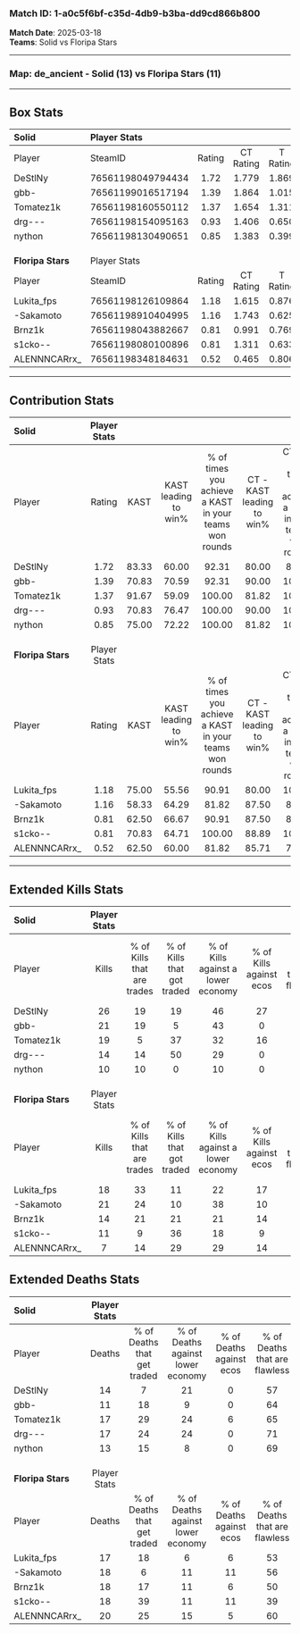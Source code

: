 ### Match ID: 1-a0c5f6bf-c35d-4db9-b3ba-dd9cd866b800  
**Match Date**: 2025-03-18  
**Teams**: Solid vs Floripa Stars  

---  

### **Map**: de_ancient - Solid (13) vs Floripa Stars (11)  
---  

## Box Stats  

| **Solid**         | Player Stats      |        |           |          |       |       |       |         |        |      |     |
| :- | :- | :-: | :-: | :-: | :-: | :-: | :-: | :-: | :-: | :-: | :-: |
| Player            | SteamID           | Rating | CT Rating | T Rating | KAST  |  ADR  | Kills | Assists | Deaths | K/D  | HS% |
| DeStlNy           | 76561198049794434 |  1.72  |   1.779   |  1.869   | 83.33 | 124.8 |  26   |    7    |   14   | 1.86 | 57  |
| gbb-              | 76561199016517194 |  1.39  |   1.864   |  1.015   | 70.83 | 87.3  |  21   |    6    |   11   | 1.91 | 47  |
| Tomatez1k         | 76561198160550112 |  1.37  |   1.654   |  1.311   | 91.67 | 92.6  |  19   |    9    |   17   | 1.12 | 52  |
| drg---            | 76561198154095163 |  0.93  |   1.406   |  0.650   | 70.83 | 62.8  |  14   |    6    |   17   | 0.82 | 57  |
| nython            | 76561198130490651 |  0.85  |   1.383   |  0.399   | 75.00 | 44.0  |  10   |    6    |   13   | 0.77 |  0  |
|                   |                   |        |           |          |       |       |       |         |        |      |     |
|                   |                   |        |           |          |       |       |       |         |        |      |     |
|                   |                   |        |           |          |       |       |       |         |        |      |     |
| **Floripa Stars** | Player Stats      |        |           |          |       |       |       |         |        |      |     |
| Player            | SteamID           | Rating | CT Rating | T Rating | KAST  |  ADR  | Kills | Assists | Deaths | K/D  | HS% |
| Lukita_fps        | 76561198126109864 |  1.18  |   1.615   |  0.876   | 75.00 | 83.2  |  18   |    8    |   17   | 1.06 | 72  |
| -Sakamoto         | 76561198910404995 |  1.16  |   1.743   |  0.625   | 58.33 | 91.5  |  21   |    6    |   18   | 1.17 | 52  |
| Brnz1k            | 76561198043882667 |  0.81  |   0.991   |  0.769   | 62.50 | 53.8  |  14   |    4    |   18   | 0.78 | 64  |
| s1cko--           | 76561198080100896 |  0.81  |   1.311   |  0.633   | 70.83 | 64.5  |  11   |    8    |   18   | 0.61 | 63  |
| ALENNNCARrx_      | 76561198348184631 |  0.52  |   0.465   |  0.806   | 62.50 | 54.1  |   7   |    5    |   20   | 0.35 | 28  |
---  

## Contribution Stats  

| **Solid**         | Player Stats |       |                      |                                                        |                           |                                                             |                          |                                                            |
| :- | :-: | :-: | :-: | :-: | :-: | :-: | :-: | :-: |
| Player            |    Rating    | KAST  | KAST leading to win% | % of times you achieve a KAST in your teams won rounds | CT - KAST leading to win% | CT - % of times you achieve a KAST in your teams won rounds | T - KAST leading to win% | T - % of times you achieve a KAST in your teams won rounds |
| DeStlNy           |     1.72     | 83.33 |        60.00         |                         92.31                          |           80.00           |                            88.89                            |          40.00           |                           100.00                           |
| gbb-              |     1.39     | 70.83 |        70.59         |                         92.31                          |           90.00           |                           100.00                            |          42.86           |                           75.00                            |
| Tomatez1k         |     1.37     | 91.67 |        59.09         |                         100.00                         |           81.82           |                           100.00                            |          36.36           |                           100.00                           |
| drg---            |     0.93     | 70.83 |        76.47         |                         100.00                         |           90.00           |                           100.00                            |          57.14           |                           100.00                           |
| nython            |     0.85     | 75.00 |        72.22         |                         100.00                         |           81.82           |                           100.00                            |          57.14           |                           100.00                           |
|                   |              |       |                      |                                                        |                           |                                                             |                          |                                                            |
|                   |              |       |                      |                                                        |                           |                                                             |                          |                                                            |
|                   |              |       |                      |                                                        |                           |                                                             |                          |                                                            |
| **Floripa Stars** | Player Stats |       |                      |                                                        |                           |                                                             |                          |                                                            |
| Player            |    Rating    | KAST  | KAST leading to win% | % of times you achieve a KAST in your teams won rounds | CT - KAST leading to win% | CT - % of times you achieve a KAST in your teams won rounds | T - KAST leading to win% | T - % of times you achieve a KAST in your teams won rounds |
| Lukita_fps        |     1.18     | 75.00 |        55.56         |                         90.91                          |           80.00           |                           100.00                            |          25.00           |                           66.67                            |
| -Sakamoto         |     1.16     | 58.33 |        64.29         |                         81.82                          |           87.50           |                            87.50                            |          33.33           |                           66.67                            |
| Brnz1k            |     0.81     | 62.50 |        66.67         |                         90.91                          |           87.50           |                            87.50                            |          42.86           |                           100.00                           |
| s1cko--           |     0.81     | 70.83 |        64.71         |                         100.00                         |           88.89           |                           100.00                            |          37.50           |                           100.00                           |
| ALENNNCARrx_      |     0.52     | 62.50 |        60.00         |                         81.82                          |           85.71           |                            75.00                            |          37.50           |                           100.00                           |
---  

## Extended Kills Stats  

| **Solid**         | Player Stats |                            |                            |                                    |                         |                              |                                 |                                       |                    |           |
| :- | :-: | :-: | :-: | :-: | :-: | :-: | :-: | :-: | :-: | :-: |
| Player            |    Kills     | % of Kills that are trades | % of Kills that got traded | % of Kills against a lower economy | % of Kills against ecos | % of Kills that are flawless | % of Kills that are close duels | % of Kills that are assisted by flash | Pistol Round Kills | AWP Kills |
| DeStlNy           |      26      |             19             |             19             |                 46                 |           27            |              58              |                8                |                  12                   |         0          |     0     |
| gbb-              |      21      |             19             |             5              |                 43                 |            0            |              67              |                0                |                   5                   |         1          |     0     |
| Tomatez1k         |      19      |             5              |             37             |                 32                 |           16            |              47              |                5                |                   0                   |         0          |     1     |
| drg---            |      14      |             14             |             50             |                 29                 |            0            |              36              |               29                |                   0                   |         1          |     0     |
| nython            |      10      |             10             |             0              |                 10                 |            0            |              50              |                0                |                   0                   |         8          |     0     |
|                   |              |                            |                            |                                    |                         |                              |                                 |                                       |                    |           |
|                   |              |                            |                            |                                    |                         |                              |                                 |                                       |                    |           |
|                   |              |                            |                            |                                    |                         |                              |                                 |                                       |                    |           |
| **Floripa Stars** | Player Stats |                            |                            |                                    |                         |                              |                                 |                                       |                    |           |
| Player            |    Kills     | % of Kills that are trades | % of Kills that got traded | % of Kills against a lower economy | % of Kills against ecos | % of Kills that are flawless | % of Kills that are close duels | % of Kills that are assisted by flash | Pistol Round Kills | AWP Kills |
| Lukita_fps        |      18      |             33             |             11             |                 22                 |           17            |              67              |                0                |                   0                   |         0          |     4     |
| -Sakamoto         |      21      |             24             |             10             |                 38                 |           10            |              57              |                5                |                   5                   |         0          |     3     |
| Brnz1k            |      14      |             21             |             21             |                 21                 |           14            |              86              |                0                |                   0                   |         0          |     1     |
| s1cko--           |      11      |             9              |             36             |                 18                 |            9            |              64              |               18                |                   9                   |         0          |     0     |
| ALENNNCARrx_      |      7       |             14             |             29             |                 29                 |           14            |              43              |               14                |                  14                   |         1          |     2     |
## Extended Deaths Stats  

| **Solid**         | Player Stats |                             |                                   |                          |                               |                            |                           |               |
| :- | :-: | :-: | :-: | :-: | :-: | :-: | :-: | :-: |
| Player            |    Deaths    | % of Deaths that get traded | % of Deaths against lower economy | % of Deaths against ecos | % of Deaths that are flawless | % of Deaths that are close | % of Deaths while blinded | Deaths to AWP |
| DeStlNy           |      14      |              7              |                21                 |            0             |              57               |             7              |             7             |       0       |
| gbb-              |      11      |             18              |                 9                 |            0             |              64               |             9              |             0             |       0       |
| Tomatez1k         |      17      |             29              |                24                 |            6             |              65               |             12             |            12             |       0       |
| drg---            |      17      |             24              |                24                 |            0             |              71               |             0              |             0             |       0       |
| nython            |      13      |             15              |                 8                 |            0             |              69               |             0              |             0             |       1       |
|                   |              |                             |                                   |                          |                               |                            |                           |               |
|                   |              |                             |                                   |                          |                               |                            |                           |               |
|                   |              |                             |                                   |                          |                               |                            |                           |               |
| **Floripa Stars** | Player Stats |                             |                                   |                          |                               |                            |                           |               |
| Player            |    Deaths    | % of Deaths that get traded | % of Deaths against lower economy | % of Deaths against ecos | % of Deaths that are flawless | % of Deaths that are close | % of Deaths while blinded | Deaths to AWP |
| Lukita_fps        |      17      |             18              |                 6                 |            6             |              53               |             0              |             0             |       1       |
| -Sakamoto         |      18      |              6              |                11                 |            11            |              56               |             6              |             6             |       4       |
| Brnz1k            |      18      |             17              |                11                 |            6             |              50               |             6              |             0             |       1       |
| s1cko--           |      18      |             39              |                11                 |            11            |              39               |             6              |            11             |       2       |
| ALENNNCARrx_      |      20      |             25              |                15                 |            5             |              60               |             20             |             5             |       2       |

